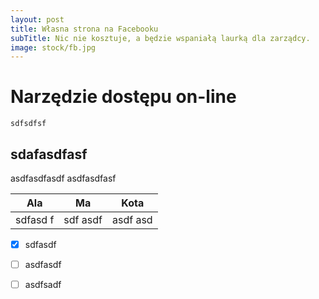 ```yaml
---
layout: post
title: Własna strona na Facebooku
subTitle: Nic nie kosztuje, a będzie wspaniałą laurką dla zarządcy.
image: stock/fb.jpg
---
```


# Narzędzie dostępu on-line
```sdfsdfsf```

## sdafasdfasf
asdfasdfasdf
asdfasdfasf 

Ala | Ma | Kota
--- | -- | ----
sdfasd f| sdf asdf | asdf asd

- [x] sdfasdf
- [ ] asdfasdf
- [ ] asdfsadf

